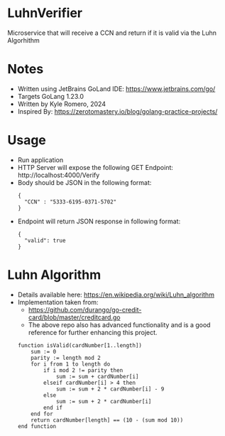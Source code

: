 # LuhnVerifier
Microservice that will receive a CCN and return if it is valid via the Luhn Algorhithm

# Notes
- Written using JetBrains GoLand IDE: https://www.jetbrains.com/go/
- Targets GoLang 1.23.0
- Written by Kyle Romero, 2024
- Inspired By: https://zerotomastery.io/blog/golang-practice-projects/

# Usage
- Run application
- HTTP Server will expose the following GET Endpoint: http://localhost:4000/Verify
- Body should be JSON in the following format:
  ```
  {
    "CCN" : "5333-6195-0371-5702"
  }
- Endpoint will return JSON response in following format:
  ```
  {
    "valid": true
  }

# Luhn Algorithm
- Details available here: https://en.wikipedia.org/wiki/Luhn_algorithm
- Implementation taken from:
  - https://github.com/durango/go-credit-card/blob/master/creditcard.go
  - The above repo also has advanced functionality and is a good reference for further enhancing this project.
  ```
  function isValid(cardNumber[1..length])
      sum := 0
      parity := length mod 2
      for i from 1 to length do
          if i mod 2 != parity then
              sum := sum + cardNumber[i]
          elseif cardNumber[i] > 4 then
              sum := sum + 2 * cardNumber[i] - 9
          else
              sum := sum + 2 * cardNumber[i]
          end if
      end for
      return cardNumber[length] == (10 - (sum mod 10))
  end function
  
